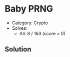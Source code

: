 # Baby PRNG

- Category: Crypto
- Solves: 
  - All: 8 / 163 (score > 0)

## Solution

<!-- https://ching367436.github.io/tscctf-2024-write-up/#Baby-PRNG -->

